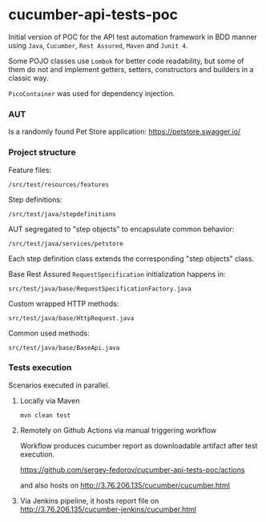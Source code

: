 # cucumber-api-tests-poc

Initial version of POC for the API test automation framework in BDD manner using `Java`, `Cucumber`, `Rest Assured`, `Maven` and `Junit 4`.

Some POJO classes use `Lombok` for better code readability, but some of them do not and implement getters, setters, constructors and builders in a classic way.

`PicoContainer` was used for dependency injection.

### AUT
Is a randomly found Pet Store application: https://petstore.swagger.io/

### Project structure

Feature files:
```
/src/test/resources/features
```

Step definitions:
```
/src/test/java/stepdefinitions
```

AUT segregated to "step objects" to encapsulate common behavior:
```
/src/test/java/services/petstore
```
Each step definition class extends the corresponding "step objects" class.



Base Rest Assured `RequestSpecification` initialization happens in:
```
src/test/java/base/RequestSpecificationFactory.java
```

Custom wrapped HTTP methods:
```
src/test/java/base/HttpRequest.java
```

Common used methods:
```
src/test/java/base/BaseApi.java
```


### Tests execution

Scenarios executed in parallel.

1. Locally via Maven
   ```
   mvn clean test
   ```
2. Remotely on Github Actions via manual triggering workflow

   Workflow produces cucumber report as downloadable artifact after test execution.

   https://github.com/sergey-fedorov/cucumber-api-tests-poc/actions

   and also hosts on http://3.76.206.135/cucumber/cucumber.html
   
3. Via Jenkins pipeline, it hosts report file on http://3.76.206.135/cucumber-jenkins/cucumber.html
